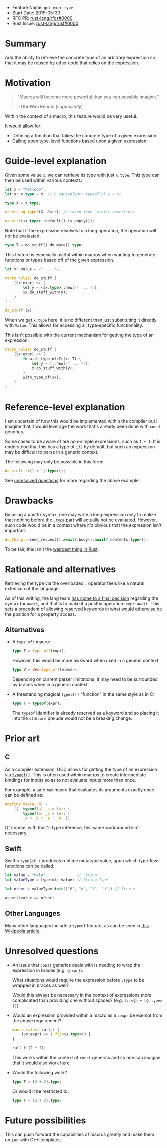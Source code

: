 - Feature Name: `get_expr_type`
- Start Date: 2019-05-30
- RFC PR: [rust-lang/rfcs#0000](https://github.com/rust-lang/rfcs/pull/0000)
- Rust Issue: [rust-lang/rust#0000](https://github.com/rust-lang/rust/issues/0000)

# Summary
[summary]: #summary

Add the ability to retrieve the concrete type of an arbitrary expression so that
it may be reused by other code that relies on the expression.

# Motivation
[motivation]: #motivation

> "Macros will become more powerful than you can possibly imagine."
>
> – Obi-Wan Kenobi (_supposedly_)

Within the context of a macro, this feature would be very useful.

It would allow for:

- Defining a function that takes the concrete type of a given expression.
- Calling upon type-level functions based upon a given expression.

# Guide-level explanation
[guide-level-explanation]: #guide-level-explanation

Given some value `x`, we can retrieve its type with just `x.type`. This type can
then be used within various contexts:

```rust
let x = "hellooo";
let y: x.type = x; // C equivalent: typeof(x) y = x;

type X = x.type;

assert_eq_type!(X, &str); // taken from `static_assertions`

assert!(<x.type>::default().is_empty());
```

Note that if the expression resolves to a long operation, the operation will
_not_ be evaluated.

```rust
type T = do_stuff().do_more().type;
```

This feature is especially useful within macros when wanting to generate
functions or types based off of the given expression.

```rust
let x: Value = /* ... */;

macro_rules! do_stuff {
    ($x:expr) => {
        let y = <$x.type>::new(/* ... */);
        $x.do_stuff_with(y);
    }
}

do_stuff!(x);
```

When we get `x.type` here, it is no different than just substituting it directly
with `Value`. This allows for accessing all type-specific functionality.

This isn't possible with the current mechanism for getting the type of an
expression:

```rust
macro_rules! do_stuff {
    ($x:expr) => {
        fn with_type_of<T>(x: T) {
            let y = T::new(/* ... */);
            x.do_stuff_with(y);
        }
        with_type_of($x);
    }
}
```

# Reference-level explanation
[reference-level-explanation]: #reference-level-explanation

I am uncertain of how this would be implemented within the compiler but I
imagine that it would leverage the work that's already been done with `const`
generics.

Some cases to be aware of are non-simple expressions, such as `1 + 1`. It is
understood that this has a type of `i32` by default, but such an expression may
be difficult to parse in a generic context.

The following may only be possible in this form:

```rust
do_stuff::<{1 + 1}.type>();
```

See [unresolved questions](#unresolved-questions) for more regarding the above
example.

# Drawbacks
[drawbacks]: #drawbacks

By using a postfix syntax, one may write a long expression only to realize that
nothing before the `.type` part will actually not be evaluated. However, such
code would be in a context where it's obvious that the expression isn't
important.

```rust
do_thing::<send_request().await?.body().await?.contents.type>();
```

To be fair, this isn't the [weirdest thing in Rust](https://github.com/rust-lang/rust/blob/master/src/test/run-pass/weird-exprs.rs).

# Rationale and alternatives
[rationale-and-alternatives]: #rationale-and-alternatives

Retrieving the type via the overloaded `.` operator feels like a natural
extension of the language.

As of this writing, the lang team [has come to a final
decision](https://boats.gitlab.io/blog/post/await-decision-ii/) regarding the
syntax for `await`, and that is to make it a postfix operation: `expr.await`.
This sets a precedent of allowing reserved keywords in what would otherwise be
the position for a property access.

## Alternatives

- A `type_of!` macro:

  ```rust
  type T = type_of!(expr);
  ```

  However, this would be more awkward when used in a generic context:

  ```rust
  type V = Vec<type_of!(elem)>;
  ```

  Depending on current parser limitations, it may need to be surrounded by
  braces when in a generic context.

- A freestanding magical `typeof()` "function" in the same style as in C:

  ```rust
  type T = typeof(expr);
  ```

  The `typeof` identifier is already reserved as a keyword and so placing it into
  the `std`/`core` prelude would not be a breaking change.

# Prior art
[prior-art]: #prior-art

## C

As a compiler extension, GCC allows for getting the type of an expression via
[`typeof()`](https://gcc.gnu.org/onlinedocs/gcc/Typeof.html). This is often used
within macros to create intermediate bindings for inputs so as to not evaluate
inputs more than once.

For example, a safe `max` macro that evaluates its arguments exactly once can be
defined as:

```c
#define max(a, b) \
    ({  typeof(a) _a = (a); \
        typeof(b) _b = (b); \
        _a > _b ? _a : _b; })
```

Of course, with Rust's type inference, this same workaround isn't necessary.

## Swift

Swift's `type(of:)` produces runtime metatype value, upon which type-level
functions can be called.

```swift
let value = "Hola"              // String
let valueType = type(of: value) // String.Type

let other = valueType.init(["H", "o", "l", "a"]) // String

assert(value == other)
```

## Other Languages

Many other languages include a `typeof` feature, as can be seen in
[this Wikipedia article](https://en.wikipedia.org/wiki/Typeof).

# Unresolved questions
[unresolved-questions]: #unresolved-questions

- An issue that `const` generics deals with is needing to wrap the expression in
  braces (e.g. `{expr}`).

  What situations would require the expression before `.type` to be wrapped in
  braces as well?

  Would this always be necessary in the context of expressions more complicated
  than providing one without spaces? (e.g. `f::<{a + b}.type>()`)

- Would an expression provided within a macro as a `:expr` be exempt from the
  above requirement?

  ```rust
  macro_rules! call_f {
      ($x:expr) => { f::<$x.type>() }
  }

  call_f!(2 + 2);
  ```

  This works within the context of `const` generics and so one can imagine that
  it would also work here.

- Would the following work?

  ```rust
  type T = (2 + 2).type;
  ```

  Or would it be restricted to:

  ```rust
  type T = {2 + 2}.type;
  ```

# Future possibilities
[future-possibilities]: #future-possibilities

This can push forward the capabilities of macros greatly and make them on-par
with C++ templates.
